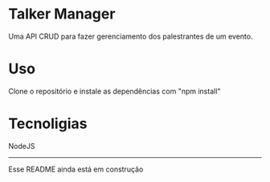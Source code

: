 # Talker Manager
Uma API CRUD para fazer gerenciamento dos palestrantes de um evento.

# Uso
Clone o repositório e instale as dependências com "npm install"

# Tecnoligias
NodeJS



 ---
Esse README ainda está em construção